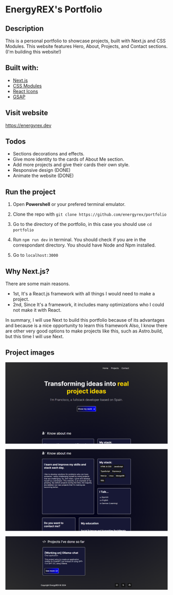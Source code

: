 # EnergyREX's Portfolio

## Description

This is a personal portfolio to showcase projects, built with Next.js and CSS Modules. This website features Hero, About, Projects, and Contact sections.
(I'm building this website!)

## Built with: 

- [Next.js](nextjs.org)
- [CSS Modules](https://nextjs.org/docs/app/building-your-application/styling/css-modules)
- [React Icons](https://react-icons.github.io/react-icons/)
- [GSAP](https://gsap.com/)

## Visit website

https://energyrex.dev

## Todos

- Sections decorations and effects.
- Give more identity to the cards of About Me section.
- Add more projects and give their cards their own style.
- Responsive design (DONE)
- Animate the website (DONE)

## Run the project

1. Open **Powershell** or your prefered terminal emulator.

2. Clone the repo with ```git clone https://github.com/energyrex/portfolio```

3. Go to the directory of the portfolio, in this case you should use ```cd portfolio```

4. Run ``` npm run dev ``` in terminal. You should check if you are in the correspondant directory. You should have Node and Npm installed.

5. Go to ``` localhost:3000 ```

## Why Next.js?

There are some main reasons. 

- 1st, It's a React.js framework with all things I would need to make a project.
- 2nd, Since It's a framework, it includes many optimizations who I could not make it with React.

In summary, I will use Next to build this portfolio because of its advantages and because is a nice opportunity to learn this framework
Also, I know there are other very good options to make projects like this, such as Astro.build, but this time I will use Next.

## Project images

![Hero Section](./public/Hero-Section.png "Hero Section")

![About me](./public/AboutSection.png "About me section")

![Projects Section](./public/Projects-Section.png "Projects section")


